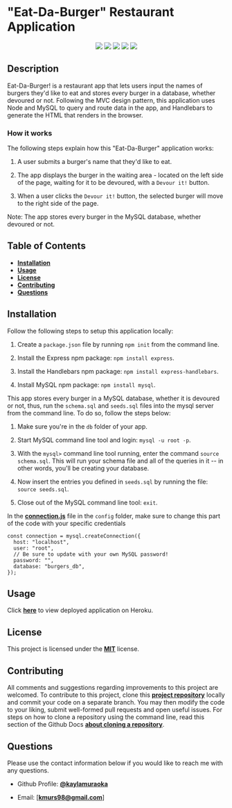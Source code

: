 # "Eat-Da-Burger" Restaurant Application

<p align="center">
  <img src="https://img.shields.io/badge/LICENSE-mit-green"/>

  <img src="https://img.shields.io/badge/node.js%20-%2343853D.svg?&style=for-the-badge&logo=node.js&logoColor=white"/>

  <img src="https://img.shields.io/badge/express.js%20-%23404d59.svg?&style=for-the-badge"/>

  <img src="https://img.shields.io/badge/bootstrap%20-%23563D7C.svg?&style=for-the-badge&logo=bootstrap&logoColor=white"/>

  <img src="https://img.shields.io/badge/mysql-%2300f.svg?&style=for-the-badge&logo=mysql&logoColor=white"/>
</p>

## Description

Eat-Da-Burger! is a restaurant app that lets users input the names of burgers they'd like to eat and stores every burger in a database, whether devoured or not. Following the MVC design pattern, this application uses Node and MySQL to query and route data in the app, and Handlebars to generate the HTML that renders in the browser.

### How it works

The following steps explain how this "Eat-Da-Burger" application works:

1. A user submits a burger's name that they'd like to eat.

2. The app displays the burger in the waiting area - located on the left side of the page, waiting for it to be devoured, with a `Devour it!` button.

3. When a user clicks the `Devour it!` button, the selected burger will move to the right side of the page.

Note: The app stores every burger in the MySQL database, whether devoured or not.

## Table of Contents

- [**Installation**](#installation)
- [**Usage**](#usage)
- [**License**](#license)
- [**Contributing**](#contributing)
- [**Questions**](#questions)

## Installation

Follow the following steps to setup this application locally:

1. Create a `package.json` file by running `npm init` from the command line.

2. Install the Express npm package: `npm install express`.

3. Install the Handlebars npm package: `npm install express-handlebars`.

4. Install MySQL npm package: `npm install mysql`.

This app stores every burger in a MySQL database, whether it is devoured or not, thus, run the `schema.sql` and `seeds.sql` files into the mysql server from the command line. To do so, follow the steps below:

1. Make sure you're in the `db` folder of your app.

2. Start MySQL command line tool and login: `mysql -u root -p`.

3. With the `mysql>` command line tool running, enter the command `source schema.sql`. This will run your schema file and all of the queries in it -- in other words, you'll be creating your database.

4. Now insert the entries you defined in `seeds.sql` by running the file: `source seeds.sql`.

5. Close out of the MySQL command line tool: `exit`.

In the [**connection.js**](config/connection.js) file in the `config` folder, make sure to change this part of the code with your specific credentials

```
const connection = mysql.createConnection({
  host: "localhost",
  user: "root",
  // Be sure to update with your own MySQL password!
  password: "",
  database: "burgers_db",
});
```

## Usage

Click [**here**](https://secure-ravine-36989.herokuapp.com/) to view deployed application on Heroku.

## License

This project is licensed under the [**MIT**](https://opensource.org/licenses/MIT) license.

## Contributing

All comments and suggestions regarding improvements to this project are welcomed. To contribute to this project, clone this [**project repository**](https://github.com/kaylamuraoka/burger) locally and commit your code on a separate branch. You may then modify the code to your liking, submit well-formed pull requests and open useful issues. For steps on how to clone a repository using the command line, read this section of the Github Docs [**about cloning a repository**](https://docs.github.com/en/free-pro-team@latest/github/creating-cloning-and-archiving-repositories/cloning-a-repository#about-cloning-a-repository).

## Questions

Please use the contact information below if you would like to reach me with any questions.

- Github Profile: [**@kaylamuraoka**](https://github.com/kaylamuraoka)

- Email: [**kmurs98@gmail.com**]
